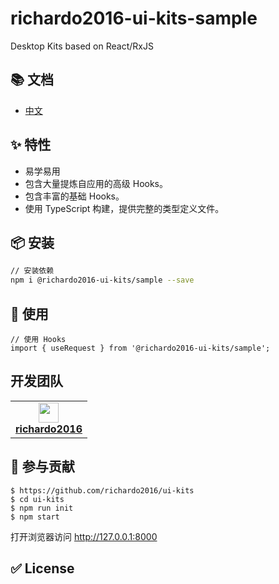# richardo2016-ui-kits-sample

Desktop Kits based on React/RxJS

## 📚 文档

- [中文](https://richaro2016.github.io/ui-kits/)

## ✨ 特性

- 易学易用
- 包含大量提炼自应用的高级 Hooks。
- 包含丰富的基础 Hooks。
- 使用 TypeScript 构建，提供完整的类型定义文件。

## 📦 安装

```bash
// 安装依赖
npm i @richardo2016-ui-kits/sample --save
```

## 🔨 使用

```
// 使用 Hooks
import { useRequest } from '@richardo2016-ui-kits/sample';
```

## 开发团队

<table>
  <tbody>
    <tr>
      <td align="center">
        <a target="_blank" href="https://github.com/richardo2016">
          <img
            width="32"
            src="https://avatars.githubusercontent.com/u/6339390?v=4"
          />
          <br>
          <strong>richardo2016</strong>
        </a>
      </td>
    </tr>
  </tbody>
</table>

## 🤝 参与贡献

```
$ https://github.com/richardo2016/ui-kits
$ cd ui-kits
$ npm run init
$ npm start
```

打开浏览器访问 http://127.0.0.1:8000

## ✅ License

[1]: https://github.com/richardo2016/ui-kits
[2]: https://registry.npmjs.org/package/@richardo2016-ui-kits/kits
